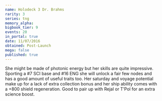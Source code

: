 ```yaml
---
name: Holodeck 3 Dr. Brahms
rarity: 3
series: tng
memory_alpha:
bigbook_tier: 9
events: 20
in_portal: true
date: 11/07/2016
obtained: Post-Launch
mega: false
published: true
---
```


She might be made of photonic energy but her skills are quite impressive. Sporting a #7 SCI base and #16 ENG she will unlock a fair few nodes and has a good amount of useful traits too. Her saturday and voyage potential make up for a lack of extra collection bonus and her ship ability comes with a +800 shield regeneration. Good to pair up with Rejal or T’Pol for an extra science boost.
